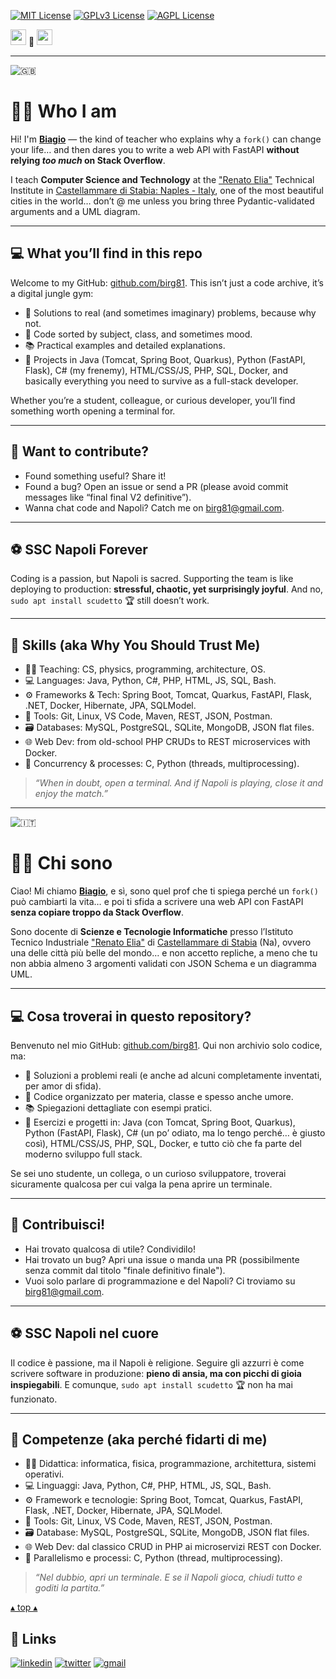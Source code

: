[![MIT License](https://img.shields.io/badge/License-MIT-green.svg)](https://choosealicense.com/licenses/mit/)
[![GPLv3 License](https://img.shields.io/badge/License-GPL%20v3-yellow.svg)](https://opensource.org/licenses/)
[![AGPL License](https://img.shields.io/badge/license-AGPL-blue.svg)](http://www.gnu.org/licenses/agpl-3.0)

<a name="TOP"></a>

<a href="#IT"><img style="height:25px" src="https://em-content.zobj.net/thumbs/60/whatsapp/352/flag-italy_1f1ee-1f1f9.png" /></a>
🤍
<a href="#EN"><img style="height:25px" src="https://em-content.zobj.net/thumbs/60/whatsapp/352/flag-united-kingdom_1f1ec-1f1e7.png" /></a>

<hr />


![🇬🇧](https://em-content.zobj.net/thumbs/60/whatsapp/352/flag-united-kingdom_1f1ec-1f1e7.png) <a name="EN"></A>

# 👨‍🏫 Who I am

Hi! I'm [**Biagio**](mailto:birg81@gmail.com) — the kind of teacher who explains why a `fork()` can change your life… and then dares you to write a web API with FastAPI **without relying *too much* on Stack Overflow**.

I teach **Computer Science and Technology** at the ["Renato Elia"](https://www.itirenatoelia.edu.it) Technical Institute in [Castellammare di Stabia: Naples - Italy](https://www.google.com/search?tbm=lcl&sxsrf=AB5stBgO37s5eLYepH0-yz1--_2RATqXyQ:1688454111955&q=I.T.I.+Renato+Elia&rflfq=1&num=20&stick=H4sIAAAAAAAAABWRTUpEQQyEmYXiep6rt5oTDPmtJAdw4Va8wDA8UBCFwRN5As_lKaxHQ5PuDvVVpR_u12OJWnh3ZXDBNdelcpQ1ElMGaW-sj-rokAhLR0BF231dQlGdbY5JHytEsjVLeXBpEzeB8JG3Jg30wGFiqpnZO8tVu-BhVB-xtnWhWqhGCSxjDGG6LrRXmvTS6VTPKfIJshGaHaXwdKeSFCrwsqZHaEMr9gA6Xu0lnZRsJ418xhGkV0nomLLcrSK02yYHZlqubcHWpushPzpoAFW2qyr7OjSkohkVhnUhXZShXLwnOeHaDbRwHmE7hu4MnNO6TBqTlvEDXLiJMGs5aoBgEKo6P0h-D4e_w_Hl_brdrm_b6fp1u20fl-_t5-74fH49P59PL9vn5fvr9PTxfvkHJSYLftoBAAA&ved=2ahUKEwjX1r_cvfT_AhWCgv0HHTjCDpIQjHJ6BQiZARAF&rldimm=701243887545456315#), one of the most beautiful cities in the world… don’t @ me unless you bring three Pydantic-validated arguments and a UML diagram.

---

## 💻 What you’ll find in this repo

Welcome to my GitHub: [github.com/birg81](https://github.com/birg81).
This isn’t just a code archive, it’s a digital jungle gym:

- 🧠 Solutions to real (and sometimes imaginary) problems, because why not.
- 🧪 Code sorted by subject, class, and sometimes mood.
- 📚 Practical examples and detailed explanations.
- 🤖 Projects in Java (Tomcat, Spring Boot, Quarkus), Python (FastAPI, Flask), C# (my frenemy), HTML/CSS/JS, PHP, SQL, Docker, and basically everything you need to survive as a full-stack developer.

Whether you’re a student, colleague, or curious developer, you’ll find something worth opening a terminal for.

---

## 🤝 Want to contribute?

* Found something useful? Share it!
* Found a bug? Open an issue or send a PR (please avoid commit messages like “final final V2 definitive”).
* Wanna chat code and Napoli? Catch me on [birg81@gmail.com](mailto:birg81@gmail.com).

---

## ⚽️ SSC Napoli Forever

Coding is a passion, but Napoli is sacred.
Supporting the team is like deploying to production: **stressful, chaotic, yet surprisingly joyful**.
And no, `sudo apt install scudetto` 🏆 still doesn’t work.

---

## 🧠 Skills (aka Why You Should Trust Me)

- 👨‍🏫 Teaching: CS, physics, programming, architecture, OS.
- 💻 Languages: Java, Python, C#, PHP, HTML, JS, SQL, Bash.
- ⚙️ Frameworks & Tech: Spring Boot, Tomcat, Quarkus, FastAPI, Flask, .NET, Docker, Hibernate, JPA, SQLModel.
- 🧰 Tools: Git, Linux, VS Code, Maven, REST, JSON, Postman.
- 🗃️ Databases: MySQL, PostgreSQL, SQLite, MongoDB, JSON flat files.
- 🌐 Web Dev: from old-school PHP CRUDs to REST microservices with Docker.
- 🔁 Concurrency & processes: C, Python (threads, multiprocessing).

> _“When in doubt, open a terminal. And if Napoli is playing, close it and enjoy the match.”_

<hr/>

![🇮🇹](https://em-content.zobj.net/thumbs/60/whatsapp/352/flag-italy_1f1ee-1f1f9.png) <a name="IT"></A>

# 👨‍🏫 Chi sono

Ciao! Mi chiamo [**Biagio**](mailto:birg81@gmail.com), e sì, sono quel prof che ti spiega perché un `fork()` può cambiarti la vita… e poi ti sfida a scrivere una web API con FastAPI **senza copiare troppo da Stack Overflow**.

Sono docente di **Scienze e Tecnologie Informatiche** presso l’Istituto Tecnico Industriale ["Renato Elia"](https://www.itirenatoelia.edu.it) di [Castellammare di Stabia](https://www.google.com/search?tbm=lcl&sxsrf=AB5stBgO37s5eLYepH0-yz1--_2RATqXyQ:1688454111955&q=I.T.I.+Renato+Elia&rflfq=1&num=20&stick=H4sIAAAAAAAAABWRTUpEQQyEmYXiep6rt5oTDPmtJAdw4Va8wDA8UBCFwRN5As_lKaxHQ5PuDvVVpR_u12OJWnh3ZXDBNdelcpQ1ElMGaW-sj-rokAhLR0BF231dQlGdbY5JHytEsjVLeXBpEzeB8JG3Jg30wGFiqpnZO8tVu-BhVB-xtnWhWqhGCSxjDGG6LrRXmvTS6VTPKfIJshGaHaXwdKeSFCrwsqZHaEMr9gA6Xu0lnZRsJ418xhGkV0nomLLcrSK02yYHZlqubcHWpushPzpoAFW2qyr7OjSkohkVhnUhXZShXLwnOeHaDbRwHmE7hu4MnNO6TBqTlvEDXLiJMGs5aoBgEKo6P0h-D4e_w_Hl_brdrm_b6fp1u20fl-_t5-74fH49P59PL9vn5fvr9PTxfvkHJSYLftoBAAA&ved=2ahUKEwjX1r_cvfT_AhWCgv0HHTjCDpIQjHJ6BQiZARAF&rldimm=701243887545456315#) (Na), ovvero una delle città più belle del mondo… e non accetto repliche, a meno che tu non abbia almeno 3 argomenti validati con JSON Schema e un diagramma UML.

---

## 💻 Cosa troverai in questo repository?

Benvenuto nel mio GitHub: [github.com/birg81](https://github.com/birg81).
Qui non archivio solo codice, ma:

- 🧠 Soluzioni a problemi reali (e anche ad alcuni completamente inventati, per amor di sfida).
- 🧪 Codice organizzato per materia, classe e spesso anche umore.
- 📚 Spiegazioni dettagliate con esempi pratici.
- 🤖 Esercizi e progetti in: Java (con Tomcat, Spring Boot, Quarkus), Python (FastAPI, Flask), C# (un po’ odiato, ma lo tengo perché… è giusto così), HTML/CSS/JS, PHP, SQL, Docker, e tutto ciò che fa parte del moderno sviluppo full stack.

Se sei uno studente, un collega, o un curioso sviluppatore, troverai sicuramente qualcosa per cui valga la pena aprire un terminale.

---

## 🤝 Contribuisci!

* Hai trovato qualcosa di utile? Condividilo!
* Hai trovato un bug? Apri una issue o manda una PR (possibilmente senza commit dal titolo "finale definitivo finale").
* Vuoi solo parlare di programmazione e del Napoli? Ci troviamo su [birg81@gmail.com](mailto:birg81@gmail.com).

---

## ⚽️ SSC Napoli nel cuore

Il codice è passione, ma il Napoli è religione.
Seguire gli azzurri è come scrivere software in produzione: **pieno di ansia, ma con picchi di gioia inspiegabili**.
E comunque, `sudo apt install scudetto` 🏆 non ha mai funzionato.

---

## 🧠 Competenze (aka perché fidarti di me)

- 👨‍🏫 Didattica: informatica, fisica, programmazione, architettura, sistemi operativi.
- 💻 Linguaggi: Java, Python, C#, PHP, HTML, JS, SQL, Bash.
- ⚙️ Framework e tecnologie: Spring Boot, Tomcat, Quarkus, FastAPI, Flask, .NET, Docker, Hibernate, JPA, SQLModel.
- 🧰 Tools: Git, Linux, VS Code, Maven, REST, JSON, Postman.
- 🗃️ Database: MySQL, PostgreSQL, SQLite, MongoDB, JSON flat files.
- 🌐 Web Dev: dal classico CRUD in PHP ai microservizi REST con Docker.
- 🔁 Parallelismo e processi: C, Python (thread, multiprocessing).

> _“Nel dubbio, apri un terminale. E se il Napoli gioca, chiudi tutto e goditi la partita.”_

<a href="#TOP">&utrif; top &utrif;</a>

## 🔗 Links
[![linkedin](https://img.shields.io/badge/linkedin-0A66C2?style=for-the-badge&logo=linkedin&logoColor=white)](https://www.linkedin.com/in/biagio-rosario-greco-77145774/)
[![twitter](https://img.shields.io/badge/twitter-1DA1F2?style=for-the-badge&logo=twitter&logoColor=white)](https://twitter.com/birg_81)
[![gmail](https://img.shields.io/badge/gmail-D14836?style=for-the-badge&logo=gmail&logoColor=white)](mailto:birg81@gmail.com)
